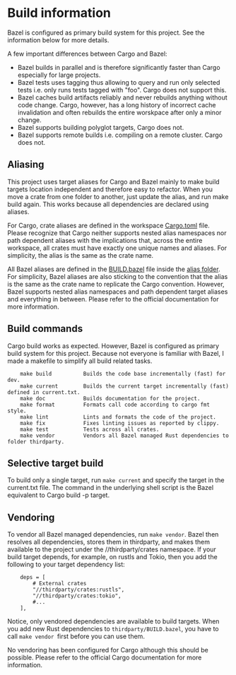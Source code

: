 # Build information

Bazel is configured as primary build system for this project. See the information below for more details.

A few important differences between Cargo and Bazel:

* Bazel builds in parallel and is therefore significantly faster than Cargo especially for large projects.
* Bazel tests uses tagging thus allowing to query and run only selected tests i.e. only runs tests tagged with "foo".
  Cargo does not support this.
* Bazel caches build artifacts reliably and never rebuilds anything without code change. Cargo, however, has a long history of incorrect cache invalidation and often rebuilds the entire worskpace after only a minor change.
* Bazel supports building polyglot targets, Cargo does not.
* Bazel supports remote builds i.e. compiling on a remote cluster. Cargo does not. 

## Aliasing

This project uses target aliases for Cargo and Bazel mainly to make build targets location independent
and therefore easy to refactor. When you move a crate from one folder to another, just update the alias,
and run make build again. This works because all dependencies are declared using aliases.

For Cargo, crate aliases are defined in the workspace [Cargo.toml](Cargo.toml) file.
Please recognize that Cargo neither supports nested alias namespaces nor path dependent aliases
with the implications that, across the entire workspace, all crates must have exactly one unique names and aliases.
For simplicity, the alias is the same as the crate name.

All Bazel aliases are defined in the [BUILD.bazel](BUILD.bazel) file inside the [alias folder](alias).
For simplicity, Bazel aliases are also sticking to the convention that the alias is the same as the crate name to
replicate the Cargo convention. However, Bazel supports nested alias namespaces and path dependent target aliases
and everything in between. Please refer to the official documentation for more information.

## Build commands

Cargo build works as expected. However, Bazel is configured as primary build system for this project.
Because not everyone is familiar with Bazel, I made a makefile to simplify all build related tasks.

```text
    make build          Builds the code base incrementally (fast) for dev.
    make current        Builds the current target incrementally (fast) defined in current.txt.
    make doc            Builds documentation for the project.
    make format         Formats call code according to cargo fmt style.
    make lint           Lints and formats the code of the project.
    make fix            Fixes linting issues as reported by clippy.
    make test           Tests across all crates.
    make vendor         Vendors all Bazel managed Rust dependencies to folder thirdparty.
```



## Selective target build

To build only a single target, run `make current` and specify the target in the current.txt file.
The command in the underlying shell script is the Bazel equivalent to Cargo build -p target.

## Vendoring

To vendor all Bazel managed dependencies, run `make vendor`. Bazel then resolves all dependencies,
stores them in thirdparty, and makes them available to the project under the //thirdparty/crates namespace.
If your build target depends, for example, on rustls and Tokio, then you add the following to your target dependency list:

```text
    deps = [
        # External crates
        "//thirdparty/crates:rustls",
        "//thirdparty/crates:tokio",
        #...  
    ],
```    

Notice, only vendored dependencies are available to build targets. When you add new Rust dependencies
to `thirdparty/BUILD.bazel`, you have to call `make vendor `first before you can use them.

No vendoring has been configured for Cargo although this should be possible. Please refer
to the official Cargo documentation for more information.

